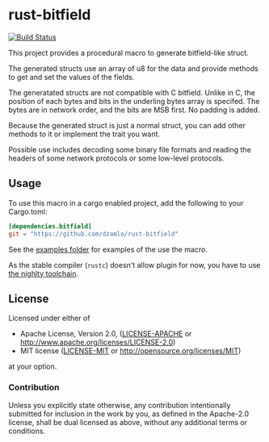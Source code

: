 rust-bitfield
=============

[![Build Status](https://travis-ci.org/dzamlo/rust-bitfield.svg?branch=master)](https://travis-ci.org/dzamlo/rust-bitfield)

This project provides a procedural macro to generate bitfield-like struct.

The generated structs use an array of u8 for the data and provide methods to
get and set the values of the fields.

The generatated structs are not compatible with C bitfield. Unlike in C, the
position of each bytes and bits in the underling bytes array is specifed. The
bytes are in network order, and the bits are MSB first. No padding is added.

Because the generated struct is just a normal struct, you can add other 
methods to it or implement the trait you want.

Possible use includes decoding some binary file formats and reading the
headers of some network protocols or some low-level protocols.

Usage
-----

To use this macro in a cargo enabled project, add the following to your 
Cargo.toml:
```toml
[dependencies.bitfield]
git = "https://github.com/dzamlo/rust-bitfield"
```

See the [examples folder](examples) for examples of the use the macro.

As the stable compiler (`rustc`) doesn't allow plugin for now, you have to use
[the nighlty toolchain](https://github.com/rust-lang-nursery/rustup.rs#working-with-nightly-rust).

## License

Licensed under either of

 * Apache License, Version 2.0, ([LICENSE-APACHE](LICENSE-APACHE) or http://www.apache.org/licenses/LICENSE-2.0)
 * MIT license ([LICENSE-MIT](LICENSE-MIT) or http://opensource.org/licenses/MIT)

at your option.

### Contribution

Unless you explicitly state otherwise, any contribution intentionally
submitted for inclusion in the work by you, as defined in the Apache-2.0
license, shall be dual licensed as above, without any additional terms or
conditions.
